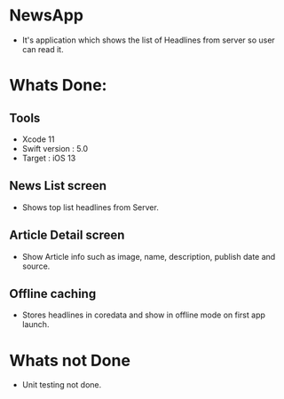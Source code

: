 # NewsApp

- It's application which shows the list of Headlines from server so user can read it.

# Whats Done:

  ## Tools
  - Xcode 11
  - Swift version : 5.0
  - Target : iOS 13

 ## News List screen 
   - Shows top list headlines from Server.
   
 ## Article Detail screen 
 - Show Article info such as  image, name, description, publish date and source. 
 
  ## Offline caching 
  - Stores headlines in coredata and show in offline mode on first app launch. 
  
  # Whats not Done
  - Unit testing not done. 
